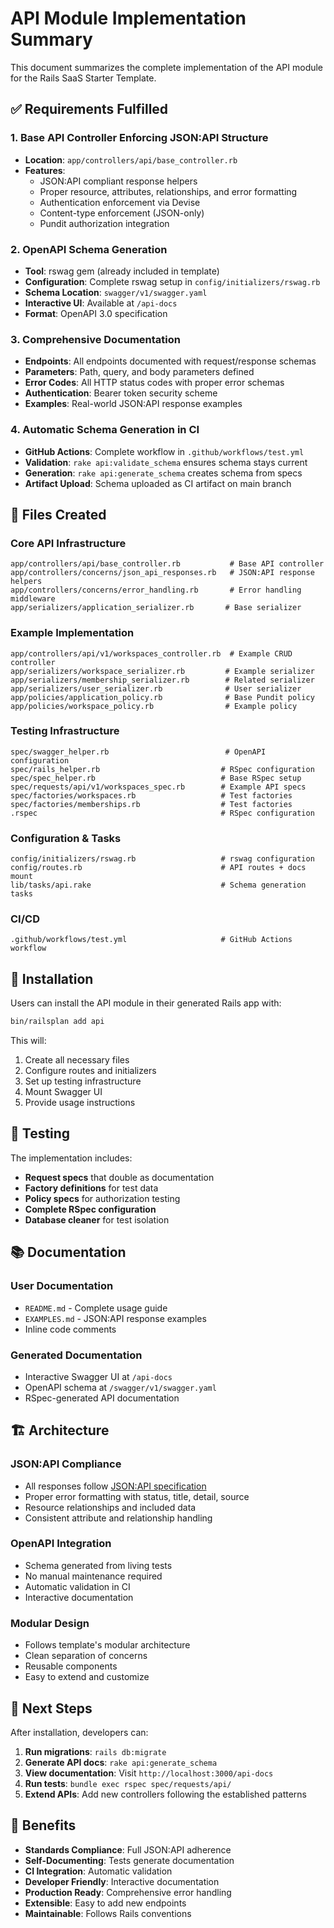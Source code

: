 # API Module Implementation Summary

This document summarizes the complete implementation of the API module for the Rails SaaS Starter Template.

## ✅ Requirements Fulfilled

### 1. Base API Controller Enforcing JSON:API Structure
- **Location**: `app/controllers/api/base_controller.rb`
- **Features**:
  - JSON:API compliant response helpers
  - Proper resource, attributes, relationships, and error formatting
  - Authentication enforcement via Devise
  - Content-type enforcement (JSON-only)
  - Pundit authorization integration

### 2. OpenAPI Schema Generation
- **Tool**: rswag gem (already included in template)
- **Configuration**: Complete rswag setup in `config/initializers/rswag.rb`
- **Schema Location**: `swagger/v1/swagger.yaml`
- **Interactive UI**: Available at `/api-docs`
- **Format**: OpenAPI 3.0 specification

### 3. Comprehensive Documentation
- **Endpoints**: All endpoints documented with request/response schemas
- **Parameters**: Path, query, and body parameters defined
- **Error Codes**: All HTTP status codes with proper error schemas
- **Authentication**: Bearer token security scheme
- **Examples**: Real-world JSON:API response examples

### 4. Automatic Schema Generation in CI
- **GitHub Actions**: Complete workflow in `.github/workflows/test.yml`
- **Validation**: `rake api:validate_schema` ensures schema stays current
- **Generation**: `rake api:generate_schema` creates schema from specs
- **Artifact Upload**: Schema uploaded as CI artifact on main branch

## 📁 Files Created

### Core API Infrastructure
```
app/controllers/api/base_controller.rb           # Base API controller
app/controllers/concerns/json_api_responses.rb   # JSON:API response helpers
app/controllers/concerns/error_handling.rb       # Error handling middleware
app/serializers/application_serializer.rb       # Base serializer
```

### Example Implementation
```
app/controllers/api/v1/workspaces_controller.rb  # Example CRUD controller
app/serializers/workspace_serializer.rb         # Example serializer
app/serializers/membership_serializer.rb        # Related serializer
app/serializers/user_serializer.rb              # User serializer
app/policies/application_policy.rb              # Base Pundit policy
app/policies/workspace_policy.rb                # Example policy
```

### Testing Infrastructure
```
spec/swagger_helper.rb                          # OpenAPI configuration
spec/rails_helper.rb                           # RSpec configuration
spec/spec_helper.rb                            # Base RSpec setup
spec/requests/api/v1/workspaces_spec.rb        # Example API specs
spec/factories/workspaces.rb                   # Test factories
spec/factories/memberships.rb                  # Test factories
.rspec                                         # RSpec configuration
```

### Configuration & Tasks
```
config/initializers/rswag.rb                   # rswag configuration
config/routes.rb                               # API routes + docs mount
lib/tasks/api.rake                             # Schema generation tasks
```

### CI/CD
```
.github/workflows/test.yml                     # GitHub Actions workflow
```

## 🔧 Installation

Users can install the API module in their generated Rails app with:

```bash
bin/railsplan add api
```

This will:
1. Create all necessary files
2. Configure routes and initializers
3. Set up testing infrastructure
4. Mount Swagger UI
5. Provide usage instructions

## 🧪 Testing

The implementation includes:
- **Request specs** that double as documentation
- **Factory definitions** for test data
- **Policy specs** for authorization testing
- **Complete RSpec configuration**
- **Database cleaner** for test isolation

## 📚 Documentation

### User Documentation
- `README.md` - Complete usage guide
- `EXAMPLES.md` - JSON:API response examples
- Inline code comments

### Generated Documentation
- Interactive Swagger UI at `/api-docs`
- OpenAPI schema at `/swagger/v1/swagger.yaml`
- RSpec-generated API documentation

## 🏗️ Architecture

### JSON:API Compliance
- All responses follow [JSON:API specification](https://jsonapi.org/)
- Proper error formatting with status, title, detail, source
- Resource relationships and included data
- Consistent attribute and relationship handling

### OpenAPI Integration
- Schema generated from living tests
- No manual maintenance required
- Automatic validation in CI
- Interactive documentation

### Modular Design
- Follows template's modular architecture
- Clean separation of concerns
- Reusable components
- Easy to extend and customize

## 🚀 Next Steps

After installation, developers can:

1. **Run migrations**: `rails db:migrate`
2. **Generate API docs**: `rake api:generate_schema`
3. **View documentation**: Visit `http://localhost:3000/api-docs`
4. **Run tests**: `bundle exec rspec spec/requests/api/`
5. **Extend APIs**: Add new controllers following the established patterns

## 🎯 Benefits

- **Standards Compliance**: Full JSON:API adherence
- **Self-Documenting**: Tests generate documentation
- **CI Integration**: Automatic validation
- **Developer Friendly**: Interactive documentation
- **Production Ready**: Comprehensive error handling
- **Extensible**: Easy to add new endpoints
- **Maintainable**: Follows Rails conventions